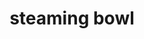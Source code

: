 ---
layout: food&drink
title: steaming bowl
emoji: steaming_bowl
permalink: 🍜.html
image: assets/img/3moji/steaming_bowl.png
---